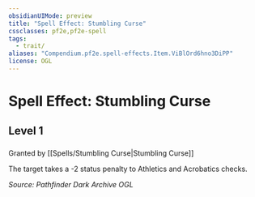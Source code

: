 ```yaml
---
obsidianUIMode: preview
title: "Spell Effect: Stumbling Curse"
cssclasses: pf2e,pf2e-spell
tags:
  - trait/
aliases: "Compendium.pf2e.spell-effects.Item.ViBlOrd6hno3DiPP"
license: OGL
---
```

# Spell Effect: Stumbling Curse
## Level 1
### 






Granted by [[Spells/Stumbling Curse|Stumbling Curse]]

The target takes a -2 status penalty to Athletics and Acrobatics checks.

*Source: Pathfinder Dark Archive*
*OGL*